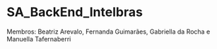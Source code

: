 # SA_BackEnd_Intelbras

Membros: Beatriz Arevalo, Fernanda Guimarães, Gabriella da Rocha e Manuella Tafernaberri
